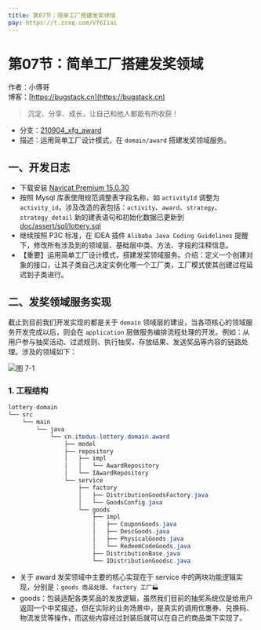 ```yaml
---
title: 第07节：简单工厂搭建发奖领域
pay: https://t.zsxq.com/Vf6Iiai
---
```


# 第07节：简单工厂搭建发奖领域

作者：小傅哥
<br/>博客：[https://bugstack.cn](https://bugstack.cn)

>沉淀、分享、成长，让自己和他人都能有所收获！

- 分支：[210904_xfg_award](https://gitcode.net/KnowledgePlanet/Lottery/-/tree/210904_xfg_award) 
- 描述：运用简单工厂设计模式，在 `domain/award` 搭建发奖领域服务。

## 一、开发日志

- 下载安装 [Navicat Premium 15.0.30](http://rjxz.jxhwst.top/index.html) 
- 按照 Mysql 库表使用规范调整表字段名称，如 `activityId` 调整为 `activity_id`，涉及改造的表包括：`activity`、`award`、`strategy`、`strategy_detail` 新的建表语句和初始化数据已更新到 [doc/assert/sql/lottery.sql](https://gitcode.net/KnowledgePlanet/Lottery/-/blob/master/doc/assets/sql/lottery.sql)
- 继续按照 P3C 标准，在 IDEA 插件 `Alibaba Java Coding Guidelines` 提醒下，修改所有涉及到的领域层、基础层中类、方法、字段的注释信息。
- 【重要】运用简单工厂设计模式，搭建发奖领域服务。介绍：定义一个创建对象的接口，让其子类自己决定实例化哪一个工厂类，工厂模式使其创建过程延迟到子类进行。

## 二、发奖领域服务实现

截止到目前我们开发实现的都是关于 `domain` 领域层的建设，当各项核心的领域服务开发完成以后，则会在 `application` 层做服务编排流程处理的开发。例如：从用户参与抽奖活动、过滤规则、执行抽奖、存放结果、发送奖品等内容的链路处理。涉及的领域如下：

![图 7-1](/images/article/project/lottery/Part-2/7-01.png)

### 1. 工程结构

```java
lottery-domain
└── src
    └── main
        └── java
            └── cn.itedus.lottery.domain.award
                ├── model
                ├── repository
                │   ├── impl
                │   │   └── AwardRepository
                │   └── IAwardRepository
                └── service
                    ├── factory
                    │   ├── DistributionGoodsFactory.java
                    │   └── GoodsConfig.java
                    └── goods
                        ├── impl
                        │   ├── CouponGoods.java
                        │   ├── DescGoods.java
                        │   ├── PhysicalGoods.java
                        │   └── RedeemCodeGoods.java
                        ├── DistributionBase.java
                        └── IDistributionGoodsc.java
```

- 关于 award 发奖领域中主要的核心实现在于 service 中的两块功能逻辑实现，分别是：`goods 商品处理`、`factory 工厂🏭`
- goods：包装适配各类奖品的发放逻辑，虽然我们目前的抽奖系统仅是给用户返回一个中奖描述，但在实际的业务场景中，是真实的调用优惠券、兑换码、物流发货等操作，而这些内容经过封装后就可以在自己的商品类下实现了。